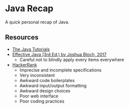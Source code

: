 # Java Recap
A quick personal recap of Java.

## Resources

* [The Java Tutorials](https://docs.oracle.com/javase/tutorial/java/index.html)
* [Effective Java (3rd Ed.) by Joshua Bloch, 2017](https://www.amazon.com/Effective-Java-Joshua-Bloch/dp/0134685997)
  * Careful not to blindly apply every items everywhere
* [HackerRank](https://www.hackerrank.com)
  * Imprecise and incomplete specifications
  * Very inconsistent
  * Awkward code boilerplates
  * Awkward input/output formatting
  * Awkward design choices
  * Poor web interface
  * Poor coding practices
